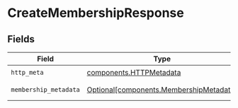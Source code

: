 # CreateMembershipResponse


## Fields

| Field                                                                                    | Type                                                                                     | Required                                                                                 | Description                                                                              |
| ---------------------------------------------------------------------------------------- | ---------------------------------------------------------------------------------------- | ---------------------------------------------------------------------------------------- | ---------------------------------------------------------------------------------------- |
| `http_meta`                                                                              | [components.HTTPMetadata](../../models/components/httpmetadata.md)                       | :heavy_check_mark:                                                                       | N/A                                                                                      |
| `membership_metadata`                                                                    | [Optional[components.MembershipMetadata]](../../models/components/membershipmetadata.md) | :heavy_minus_sign:                                                                       | CreateMembership 200 response                                                            |
